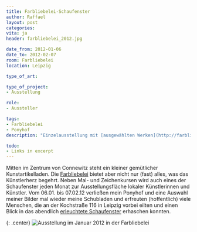 ```yaml
---
title: Farbliebelei-Schaufenster
author: Raffael
layout: post
categories:
vita: ja
header: farbliebelei_2012.jpg

date_from: 2012-01-06
date_to: 2012-02-07
room: Farbliebelei
location: Leipzig

type_of_art:

type_of_project:
- Ausstellung

role:
- Aussteller

tags:
- Farbliebelei
- Ponyhof
description: "Einzelausstellung mit [ausgewählten Werken](http://farbliebelei.de/index.php?ID=7&P=29&PS=342&S=1&A=16) im Schaufenster des Kunstartikelladens Farbliebelei"

todo:
- Links in excerpt
---
```


Mitten im Zentrum von Connewitz steht ein kleiner gemütlicher Kunstartikelladen. Die [Farbliebelei][1] bietet aber nicht nur (fast) alles, was das Künstlerherz begehrt. Neben Mal- und Zeichenkursen wird auch eines der Schaufenster jeden Monat zur Ausstellungsfläche lokaler Künstlerinnen und Künstler. Vom 06.01. bis 07.02.12 verließen mein Ponyhof und eine Auswahl meiner Bilder mal wieder meine Schubladen und erfreuten (hoffentlich) viele Menschen, die an der Kochstraße 116 in Leipzig vorbei eilten und einen Blick in das abendlich [erleuchtete Schaufenster][2] erhaschen konnten.

{: .center}
![Ausstellung im Januar 2012 in der Farbliebelei]({{site.imgpath}}/farbliebelei2012.JPG)

 [1]: http://farbliebelei.de/
 [2]: http://farbliebelei.de/index.php?ID=7&P=29&PS=342&A=16
